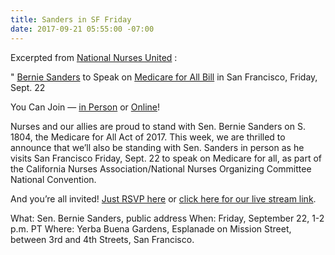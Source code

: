 ```yaml
---
title: Sanders in SF Friday
date: 2017-09-21 05:55:00 -07:00
---
```


Excerpted from [National Nurses United](http://www.nationalnursesunited.org/) :

"   [Bernie Sanders](https://www.sanders.senate.gov/) to Speak on [Medicare for All Bill](http://www.npr.org/2017/09/14/550768280/heres-whats-in-bernie-sanders-medicare-for-all-bill) in San Francisco, Friday, Sept. 22

You Can Join — [in Person](https://www.facebook.com/events/125231624868836/) or [Online](http://www.nationalnursesunited.org/cvn17)!

Nurses and our allies are proud to stand with Sen. Bernie Sanders on S. 1804, the Medicare for All Act of 2017. This week, we are thrilled to announce that we’ll also be standing with Sen. Sanders in person as he visits San Francisco Friday, Sept. 22 to speak on Medicare for all, as part of the California Nurses Association/National Nurses Organizing Committee National Convention.

And you’re all invited! [Just RSVP here](https://www.facebook.com/events/125231624868836/) or [click here for our live stream link](http://www.nationalnursesunited.org/cvn17). 

What: Sen. Bernie Sanders, public address
When: Friday, September 22, 1-2 p.m. PT
Where: Yerba Buena Gardens, Esplanade on Mission Street, between 3rd and 4th Streets, San Francisco.